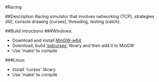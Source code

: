 #Racing

##Description
Racing simulator that involves networking (TCP), strategies (AI), console drawing (curses), threading, testing (catch).

##Build intructions
###Windows:
- Download and install <a href="https://sourceforge.net/projects/mingw-w64/">MinGW-w64</a>
- Download, build <a href="https://github.com/Bill-Gray/PDCurses">'pdcurses'</a> library and then add it to MinGW
- Use 'make' to compile

###Linux:
- Install 'curses' library
- Use 'make' to compile
